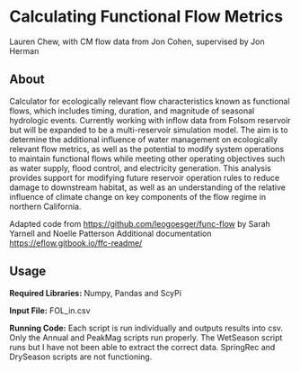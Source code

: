 # Calculating Functional Flow Metrics

Lauren Chew, with CM flow data from Jon Cohen, supervised by Jon Herman

## About
Calculator for ecologically relevant flow characteristics known as functional flows, which includes timing, duration, and magnitude of seasonal hydrologic events. Currently working with inflow data from Folsom reservoir but will be expanded to be  a multi-reservoir simulation model. The aim is to determine the additional influence of water management on ecologically relevant flow metrics, as well as the potential to modify system operations to maintain functional flows while meeting other operating objectives such as water supply, flood control, and electricity generation. This analysis provides support for modifying future reservoir operation rules to reduce damage to downstream habitat, as well as an understanding of the relative influence of climate change on key components of the flow regime in northern California.

Adapted code from https://github.com/leogoesger/func-flow by Sarah Yarnell and Noelle Patterson
Additional documentation https://eflow.gitbook.io/ffc-readme/ 
## Usage

**Required Libraries:** Numpy, Pandas and ScyPi

**Input File:** FOL_in.csv

**Running Code:** Each script is run individually and outputs results into csv. Only the Annual and PeakMag scripts run properly. The WetSeason script runs but I have not been able to extract the correct data. SpringRec and DrySeason scripts are not functioning.
